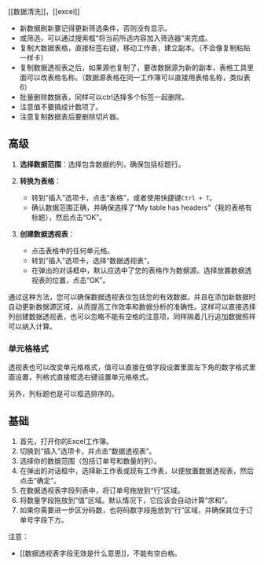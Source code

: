 [[数据清洗]]，[[excel]]


- 新数据刷新要记得更新筛选条件，否则没有显示。
- 或筛选，可以通过搜索框“将当前所选内容加入筛选器”来完成。
- 复制大数据表格，直接标签右键，移动工作表，建立副本。（不会像复制粘贴一样卡）
- 复制数据透视表之后，如果源也复制了，要改数据源为新的副本，表格工具里面可以改表格名称。（数据源表格在同一工作簿可以直接用表格名称，类似表6）
- 批量删除数据表，同样可以ctrl选择多个标签一起删除。
- 注意值不要搞成计数项了。
- 注意复制数据表后要删除切片器。


## 高级
1. **选择数据范围**：选择包含数据的列，确保包括标题行。
    
2. **转换为表格**：
    
    - 转到“插入”选项卡，点击“表格”，或者使用快捷键`Ctrl + T`。
    - 确认数据范围正确，并确保选择了“My table has headers”（我的表格有标题），然后点击“OK”。
3. **创建数据透视表**：
    
    - 点击表格中的任何单元格。
    - 转到“插入”选项卡，选择“数据透视表”。
    - 在弹出的对话框中，默认应选中了您的表格作为数据源。选择放置数据透视表的位置，点击“OK”。

通过这种方法，您可以确保数据透视表仅包括您的有效数据，并且在添加新数据时自动更新数据源区域，从而提高工作效率和数据分析的准确性。这样可以直接选择列创建数据透视表，也可以忽略不能有空格的注意项，同样隔着几行追加数据照样可以纳入计算。


### 单元格格式
透视表也可以改变单元格格式，值可以直接在值字段设置里面左下角的数字格式里面设置，列格式直接框选右键设置单元格格式。

另外，列标题也是可以框选排序的。

## 基础
1. 首先，打开你的Excel工作簿。
2. 切换到“插入”选项卡，并点击“数据透视表”。
3. 选择你的数据范围（包括订单号和数量的列）。
4. 在弹出的对话框中，选择新工作表或现有工作表，以便放置数据透视表，然后点击“确定”。
5. 在数据透视表字段列表中，将订单号拖放到“行”区域。
6. 将数量字段拖放到“值”区域。默认情况下，它应该会自动计算“求和”。
7. 如果你需要进一步区分码数，也将码数字段拖放到“行”区域，并确保其位于订单号字段下方。

注意：
- [[数据透视表字段无效是什么意思]]，不能有空白格。